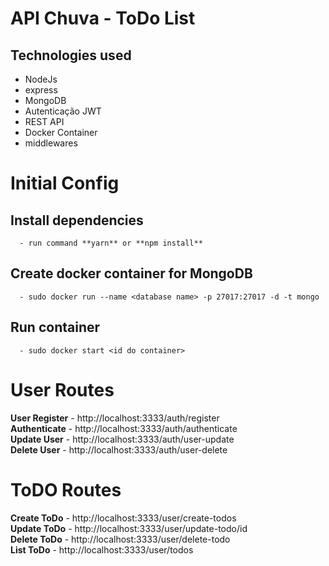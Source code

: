 # API Chuva - ToDo List

## Technologies used
  - NodeJs
  - express
  - MongoDB
  - Autenticação JWT
  - REST API
  - Docker Container
  - middlewares

# Initial Config
  ## Install dependencies
      - run command **yarn** or **npm install**
  ## Create docker container for MongoDB
      - sudo docker run --name <database name> -p 27017:27017 -d -t mongo 
  ## Run container
      - sudo docker start <id do container>

# User Routes
  **User Register** - http://localhost:3333/auth/register </br>
  **Authenticate** - http://localhost:3333/auth/authenticate</br>
  **Update User** - http://localhost:3333/auth/user-update</br>
  **Delete User** - http://localhost:3333/auth/user-delete</br>

# ToDO Routes
  **Create  ToDo** - http://localhost:3333/user/create-todos</br>
  **Update ToDo** - http://localhost:3333/user/update-todo/id</br>
  **Delete ToDo** - http://localhost:3333/user/delete-todo</br>
  **List ToDo** - http://localhost:3333/user/todos</br>
